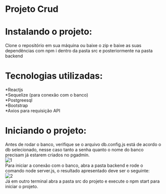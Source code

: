 # Projeto Crud

# Instalando o projeto:

Clone o repositório em sua máquina ou baixe o zip e baixe as suas dependências com npm i dentro da pasta src e posteriormente na pasta backend

# Tecnologias utilizadas:
*Reactjs
<br>
*Sequelize (para conexão com o banco)
<br>
*Postgreesql
<br>
*Bootstrap
<br>
*Axios para requisição API
<br>
# Iniciando o projeto:
Antes de rodar o banco, verifique se o arquivo db.config.js está de acordo o db selecionado, nesse caso tanto a senha quanto o nome do banco precisam já estarem criados no pgadmin.
<br>
![1](https://user-images.githubusercontent.com/68347193/181038042-f7ce8f01-8fd7-42af-8277-f841d15788e5.PNG)
<br>
Para iniciar a conexão com o banco, abra a pasta backend e rode o comando node server.js, o resultado apresentado deve ser o seguinte:
<br>
![2](https://user-images.githubusercontent.com/68347193/181038050-dcc86f37-b006-4c45-ba79-e58f1b02ff82.PNG)
<br>
Já em outro terminal abra a pasta src do projeto e execute o npm start para iniciar o projeto.






